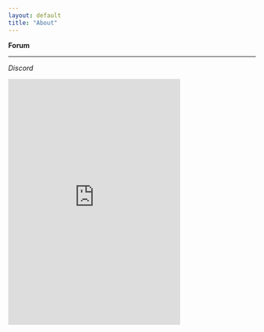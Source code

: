 ```yaml
---
layout: default
title: "About"
---
```


**Forum**

<hr/>

*Discord*

<iframe src="https://discord.com/widget?id=850520944908435467&theme=dark" width="350" height="500" allowtransparency="true" frameborder="0" sandbox="allow-popups allow-popups-to-escape-sandbox allow-same-origin allow-scripts"></iframe>

